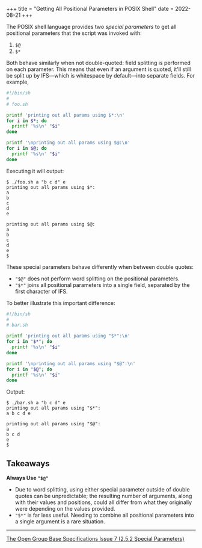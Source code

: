 +++
title = "Getting All Positional Parameters in POSIX Shell"
date = 2022-08-21
+++

The POSIX shell language provides two _special parameters_ to get all positional parameters that the script was invoked with:

1. `$@`
2. `$*`

Both behave similarly when not double-quoted: field splitting is performed on each parameter. This means that even if an argument is quoted, it'll still be split up by IFS—which is whitespace by default—into separate fields. For example,

```sh
#!/bin/sh
#
# foo.sh

printf 'printing out all params using $*:\n'
for i in $*; do
  printf '%s\n' "$i"
done

printf '\nprinting out all params using $@:\n'
for i in $@; do
  printf '%s\n' "$i"
done
```

Executing it will output:

```
$ ./foo.sh a "b c d" e
printing out all params using $*:
a
b
c
d
e

printing out all params using $@:
a
b
c
d
e
$
```

These special parameters behave differently when between double quotes:

- `"$@"` does not perform word splitting on the positional parameters.
- `"$*"` joins all positional parameters into a single field, separated by the first character of IFS.

To better illustrate this important difference:

```sh
#!/bin/sh
#
# bar.sh

printf 'printing out all params using "$*":\n'
for i in "$*"; do
  printf '%s\n' "$i"
done

printf '\nprinting out all params using "$@":\n'
for i in "$@"; do
  printf '%s\n' "$i"
done
```

Output:

```
$ ./bar.sh a "b c d" e
printing out all params using "$*":
a b c d e

printing out all params using "$@":
a
b c d
e
$
```

## Takeaways

**Always Use `"$@"`**

- Due to word splitting, using either special parameter outside of double quotes can be unpredictable; the resulting number of arguments, along with their values and positions, could all differ from what they originally were depending on the values provided.
- `"$*"` is far less useful. Needing to combine all positional parameters into a single argument is a rare situation.

---
[The Open Group Base Specifications Issue 7 (2.5.2 Special Parameters)](https://pubs.opengroup.org/onlinepubs/9699919799/utilities/V3_chap02.html#tag_18_05_02)

